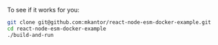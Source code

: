 To see if it works for you:

```sh
git clone git@github.com:mkantor/react-node-esm-docker-example.git
cd react-node-esm-docker-example
./build-and-run
```
